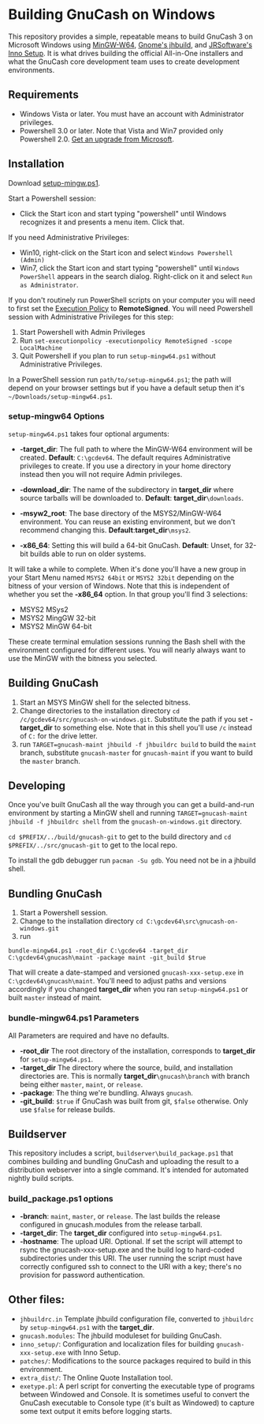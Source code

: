# Building GnuCash on Windows

This repository provides a simple, repeatable means to build GnuCash 3 on Microsoft Windows using [MinGW-W64](https://mingw-w64.org/doku.php), [Gnome's jhbuild](https://wiki.gnome.org/action/show/Projects/Jhbuild?action=show&redirect=Jhbuild), and [JRSoftware's Inno Setup](http://www.jrsoftware.org/isinfo.php). It is what drives building the official All-in-One installers and what the GnuCash core development team uses to create development environments.

## Requirements

* Windows Vista or later. You must have an account with Administrator privileges.
* Powershell 3.0 or later. Note that Vista and Win7 provided only Powershell 2.0. [Get an upgrade from Microsoft](https://docs.microsoft.com/en-us/powershell/scripting/install/installing-windows-powershell?view=powershell-6).

## Installation

Download [setup-mingw.ps1](https://raw.githubusercontent.com/Gnucash/gnucash-on-windows/master/setup-mingw64.ps1).

Start a Powershell session:
* Click the Start icon and start typing "powershell" until Windows recognizes it and presents a menu item. Click that.

If you need Administrative Privileges:
* Win10, right-click on the Start icon and select ```Windows Powershell (Admin)```
* Win7, click the Start icon and start typing "powershell" until ```Windows PowerShell``` appears in the search dialog. Right-click on it and select ```Run as Administrator```.

If you don't routinely run PowerShell scripts on your computer you will need to first set the [Execution Policy](https://docs.microsoft.com/en-us/powershell/module/microsoft.powershell.core/about/about_execution_policies?view=powershell-3.0) to **RemoteSigned**. You will need Powershell session with Administrative Privileges for this step:
1. Start Powershell with Admin Privileges
1. Run ```set-executionpolicy -executionpolicy RemoteSigned -scope LocalMachine```
1. Quit Powershell if you plan to run ```setup-mingw64.ps1``` without Administrative Privileges.

In a PowerShell session run ```path/to/setup-mingw64.ps1```; the path will depend on your browser settings but if you have a default setup then it's ```~/Downloads/setup-mingw64.ps1```.

### setup-mingw64 Options

```setup-mingw64.ps1``` takes four optional arguments:
* **-target_dir**: The full path to where the MinGW-W64 environment will be created. **Default**: ```C:\gcdev64```. The default requires Administrative privileges to create. If you use a directory in your home directory instead then you will not require Admin privileges.

* **-download_dir**: The name of the subdirectory in **target_dir** where source tarballs will be downloaded to. **Default**: **target_dir**```\downloads```.

* **-msyw2_root**: The base directory of the MSYS2/MinGW-W64 environment. You can reuse an existing environment, but we don't recommend changing this. **Default**:**target_dir**```\msys2```.

* **-x86_64**: Setting this will build a 64-bit GnuCash. **Default**: Unset, for 32-bit builds able to run on older systems.

It will take a while to complete. When it's done you'll have a new group in your Start Menu named ```MSYS2 64bit``` or ```MSYS2 32bit``` depending on the bitness of your version of Windows. Note that this is independent of whether you set the **-x86_64** option. In that group you'll find 3 selections:
* MSYS2 MSys2
* MSYS2 MingGW 32-bit
* MSYS2 MinGW 64-bit

These create terminal emulation sessions running the Bash shell with the environment configured for different uses. You will nearly always want to use the MinGW with the bitness you selected.

## Building GnuCash

1. Start an MSYS MinGW shell for the selected bitness.
1. Change directories to the installation directory ```cd /c/gcdev64/src/gnucash-on-windows.git```. Substitute the path if you set **-target_dir** to something else. Note that in this shell you'll use ```/c``` instead of ```C:``` for the drive letter.
1. run ```TARGET=gnucash-maint jhbuild -f jhbuildrc build``` to build the ```maint``` branch, substitute ```gnucash-master``` for ```gnucash-maint``` if you want to build the ```master``` branch.

## Developing

Once you've built GnuCash all the way through you can get a build-and-run environment by starting a MinGW shell and running ```TARGET=gnucash-maint jhbuild -f jhbuildrc shell``` from the ```gnucash-on-windows.git``` directory.

```cd $PREFIX/../build/gnucash-git``` to get to the build directory and ```cd $PREFIX/../src/gnucash-git``` to get to the local repo.

To install the gdb debugger run ```pacman -Su gdb```. You need not be in a jhbuild shell.

## Bundling GnuCash

1. Start a Powershell session.
1. Change to the installation directory ```cd C:\gcdev64\src\gnucash-on-windows.git```
1. run
```
bundle-mingw64.ps1 -root_dir C:\gcdev64 -target_dir C:\gcdev64\gnucash\maint -package maint -git_build $true
```

That will create a date-stamped and versioned ```gnucash-xxx-setup.exe``` in ```C:\gcdev64\gnucash\maint```. You'll need to adjust paths and versions accordingly if you changed **target_dir** when you ran ```setup-mingw64.ps1``` or built ```master``` instead of maint.

### bundle-mingw64.ps1 Parameters

All Parameters are required and have no defaults.
* **-root_dir** The root directory of the installation, corresponds to **target_dir** for ```setup-mingw64.ps1```.
* **-target_dir** The directory where the source, build, and installation directories are. This is normally **target_dir**```\gnucash\branch``` with branch being either ```master```, ```maint```, or ```release```.
* **-package**: The thing we're bundling. Always ```gnucash```.
* **-git_build**: ```$true``` if GnuCash was built from git, ```$false``` otherwise. Only use ```$false``` for release builds.

## Buildserver

This repository includes a script, ```buildserver\build_package.ps1``` that combines building and bundling GnuCash and uploading the result to a distribution webserver into a single command. It's intended for automated nightly build scripts.

### build_package.ps1 options
* **-branch**: ```maint```, ```master```, or ```release```. The last builds the release configured in gnucash.modules from the release tarball.
* **-target_dir**: The **target_dir** configured into ```setup-mingw64.ps1```.
* **-hostname**: The upload URI. Optional. If set the script will attempt to rsync the gnucash-xxx-setup.exe and the build log to hard-coded subdirectories under this URI. The user running the script must have correctly configured ssh to connect to the URI with a key; there's no provision for password authentication.

## Other files:
* ```jhbuildrc.in``` Template jhbuild configuration file, converted to ```jhbuildrc``` by ```setup-mingw64.ps1``` with the **target_dir**.
* ```gnucash.modules```: The jhbuild moduleset for building GnuCash.
* ```inno_setup/```: Configuration and localization files for building ```gnucash-xxx-setup.exe``` with Inno Setup.
* ```patches/```: Modifications to the source packages required to build in this environment.
* ```extra_dist/```: The Online Quote Installation tool.
* ```exetype.pl```: A perl script for converting the executable type of programs between Windowed and Console. It is sometimes useful to convert the GnuCash executable to Console type (it's built as Windowed) to capture some text output it emits before logging starts.
